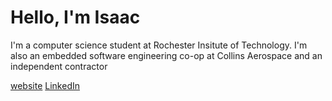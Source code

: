 Hello, I'm Isaac
=====
I'm a computer science student at Rochester Insitute of Technology. I'm also an embedded software engineering co-op at Collins Aerospace and an independent contractor

[website](https://isaacingram.dev)
[LinkedIn](https://www.linkedin.com/in/isaac-ingram/)
